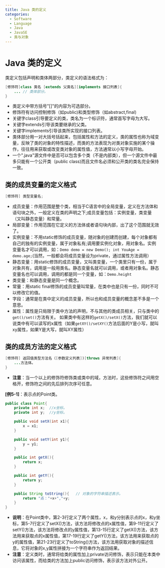 ```yaml
---
title: Java 类的定义
categories:
  - Software
  - Language
  - Java
  - JavaSE
  - 类与对象
---
```

# Java 类的定义

类定义包括声明和类体两部分，类定义的语法格式为：

```java
[修饰符]class 类名 [extends 父类名][implements 接口列表]{
    ... // 类体部分。
}
```

- 类定义中带方括号"[]"的内容为可选部分。
- 修饰符有访问控制修饰（如public)和类型修饰（如abstract,final)
- 关键字class引导要定义的类，类名为一个标识符，通常首写字母为大写。
- 关键字extends引导该类要继承的父类。
- 关键字implements引导该类所实现的接口列表。
- 类体部分用一对大括号括起来，包括属性和方法的定义，类的属性也称为域变量，反映了类的对象的特性描述，而类的方法表现为对类对象实施的某个操作，往往用来获取或改变类对象的属性值，方法通常以小写字母开始。
- 一个".java"源文件中是否可以包含多个类（不是内部类），但一个源文件中最多只能有一个公开类（public class)而且文件名必须和公开类的类名完全保持一致。

## 类的成员变量的定义格式

```java
[修饰符] 类型变量名;
```

- 成员变量：作用范围是整个类，相当于C语言中的全局变量，定义在方法体和语句块之外，一般定义在类的声明之下;成员变量包括：实例变量，类变量（又叫静态变量）和常量。
- 局部变量：作用范围在它定义的方法体或者语句块内部，出了这个范围就无效了。
- 实例变量：不用static修饰的成员变量，随对象的创建而创建，每个对象都有自己的独有的实例变量，属于对象私有;调用要实例化对象，用对象名。实例变量名才可以调用，如：`Demo demo = new Demo(); int YouAge = demo.age;`(当然，一般都会将成员变量设为private，通过属性方法调用）
- 静态变量：用static修饰的成员变量，又叫类变量，一个类里只有一份，属于对象共有，调用是一般用类名。静态变量名就可以调用，或者用对象名。静态变量名也可以调用，调用的都是同一个变量，如：`Demo.height`
- 类变量：和静态变量是同一个概念。
- 常量：用static final修饰的成员变量叫常量，在类中也是只有一份，同时不可以修改它的值。
- 字段：通常是在类中定义的成员变量，所以也和成员变量的概念差不多是一个意思。
- 属性：属性是只局限于类中方法的声明，不与其他的类成员相关，只与类中的`get()/set()`方法有关。
  如果类中有这样的`getX()/setX()`方法，我们就可以说类中有可以读写的x属性（如果`getXY()/setXY()`方法后面的Y是小写，就叫xy属性，如果Y是大写，就叫XY属性）

## 类的成员方法的定义格式

```java
[修饰符] 返回值类型方法名（[参数定义列表])[throws 异常列表]{
    ...方法体。
}
```

- **注意**：当一个以上的修饰符修饰类或类中的域，方法时，这些修饰符之间用空格开，修饰符之间的先后排列次序可任意。

**[例5-1]**：表示点的Point类。

```java
public class Point{
    private int x;	//x坐标。
    private int y;	//y坐标。

    public void setX(int x1){
        x = x1;
    }

    public void setY(int y1){
        y = y1;
    }

    public int getX(){
        return x;
    }

    public int getY(){
        return y;
    }

    public String toString(){	// 对象的字符串描述表示。
        return "点："+x+","+y;
    }
}
```

- **说明**：在Point类中，第2-3行定义了两个属性，x，和y分别表示点的x，和y坐标，第5-7行定义了setX()方法，该方法将修改点的x属性值，第9-11行定义了setY()方法，该方法将修改点的y属性值，第13-15行定义了getX()方法，该方法用来获取点的x属性值，第17-19行定义了getY()方法，该方法用来获取点的y的属性值，第21-23行定义了toString()方法，该方法用获取对象的描述信息，它将对象的x,y属性拼接为一个字符串作为返回结果。
- **注意**：定义类时，通常将给类的属性加上private访问修饰，表示只能在本类中访问该属性，而给类的方法加上public访问修饰，表示该方法对外公开。

